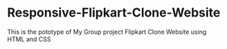 # Responsive-Flipkart-Clone-Website
This is the pototype of My Group project Flipkart Clone Website using HTML and CSS
